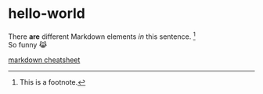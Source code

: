 # hello-world

There **are** different Markdown elements *in* this sentence. [^1] <br/>
So funny 😹

[markdown cheatsheet](https://www.markdownguide.org/cheat-sheet/)

[^1]: This is a footnote. 
